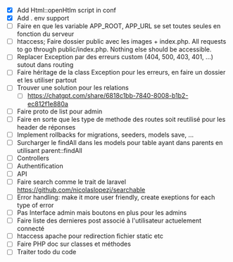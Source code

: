 - [x] Add Html::openHtlm script in conf
- [x] Add . env support
- [ ] Faire en que les variable APP_ROOT, APP_URL se set toutes seules en fonction du serveur
- [ ] htaccess; Faire dossier public avec les images + index.php. All requests to go through public/index.php. Nothing else should be accessible. 
- [ ] Replacer Exception par des erreurs custom (404, 500, 403, 401, ...) sutout dans routing
- [ ] Faire héritage de la class Exception pour les erreurs, en faire un dossier et les utiliser partout
- [ ] Trouver une solution pour les relations
 	- [ ] https://chatgpt.com/share/6818c1bb-7840-8008-b1b2-ec812f1e880a
- [ ] Faire proto de list pour admin
- [ ] Faire en sorte que les type de methode des routes soit reutilisé pour les header de réponses
- [ ] Implement rollbacks for migrations, seeders, models save, ...
- [ ] Surcharger le findAll dans les models pour table ayant dans parents en utilisant parent::findAll
- [ ] Controllers
- [ ] Authentification
- [ ] API
- [ ] Faire search comme le trait de laravel https://github.com/nicolaslopezj/searchable
- [ ] Error handling: make it more user friendly, create exeptions for each type of error
- [ ] Pas Interface admin mais boutons en plus pour les admins
- [ ] Faire liste des dernieres post associé à l'utilisateur actuelement connecté
- [ ] htaccess apache pour redirection fichier static etc
- [ ] Faire PHP doc sur classes et méthodes
- [ ] Traiter todo du code
